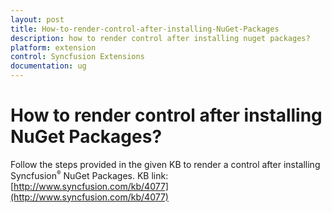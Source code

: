 ```yaml
---
layout: post
title: How-to-render-control-after-installing-NuGet-Packages
description: how to render control after installing nuget packages?
platform: extension
control: Syncfusion Extensions
documentation: ug
---
```


# How to render control after installing NuGet Packages?

Follow the steps provided in the given KB to render a control after installing Syncfusion<sup style="font-size:70%">&reg;</sup>  NuGet Packages. KB link: [http://www.syncfusion.com/kb/4077](http://www.syncfusion.com/kb/4077)

